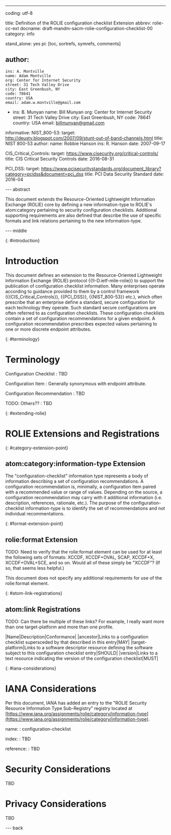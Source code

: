 ---
coding: utf-8

title: Definition of the ROLIE configuration checklist Extension
abbrev: rolie-cc-ext
docname: draft-mandm-sacm-rolie-configuration-checklist-00
category: info

stand_alone: yes
pi: [toc, sortrefs, symrefs, comments]

author:
  -
    ins: A. Montville
    name: Adam Montville
    org: Center for Internet Security
    street: 31 Tech Valley Drive
    city: East Greenbush, NY
    code: 78641
    country: USA
    email: adam.w.montville@gmail.com
  -
    ins: B. Munyan
    name: Bill Munyan
    org: Center for Internet Security
    street: 31 Tech Valley Drive
    city: East Greenbush, NY
    code: 78641
    country: USA
    email: billmunyan@gmail.com

informative:
  NIST_800-53:
    target: http://deusty.blogspot.com/2007/09/stunt-out-of-band-channels.html
    title: NIST 800-53
    author:
      name: Robbie Hanson
      ins: R. Hanson
    date: 2007-09-17

  CIS_Critical_Controls:
    target: https://www.cisecurity.org/critical-controls/
    title: CIS Critical Security Controls
    date: 2016-08-31

  PCI_DSS:
    target: https://www.pcisecuritystandards.org/document_library?category=pcidss&document=pci_dss
    title: PCI Data Security Standard
    date: 2016-04

--- abstract

This document extends the Resource-Oriented Lightweight Information Exchange (ROLIE) core by defining a new information-type to ROLIE's atom:category pertaining to security configuration checklists.  Additional supporting requirements are also defined that describe the use of specific formats and link relations pertaining to the new information-type.

--- middle

{: #introduction}
# Introduction

This document defines an extension to the Resource-Oriented Lightweight Information Exchange (ROLIE) protocol {{!I-D.ietf-mile-rolie}} to support the publication of configuration checklist information.  Many enterprises operate according to guidance provided to them by a control framework ({{CIS_Critical_Controls}}, {{PCI_DSS}}, {{NIST_800-53}} etc.), which often prescribe that an enterprise define a standard, secure configuration for each technology they operate.  Such standard secure configurations are often referred to as configuration checklists.  These configuration checklists contain a set of configuration recommendations for a given endpoint.  A configuration recommendation prescribes expected values pertaining to one or more discrete endpoint attributes.


{: #terminology}
# Terminology

Configuration Checklist
: TBD

Configuration Item
: Generally synonymous with endpoint attribute.

Configuration Recommendation
: TBD

TODO: Others??
: TBD


{: #extending-rolie}
# ROLIE Extensions and Registrations


{: #category-extension-point}
## atom:category:information-type Extension

The "configuration-checklist" information type represents a body of information describing a set of configuration recommendations.  A configuration recommendation is, minimally, a configuration item paired with a recommended value or range of values.  Depending on the source, a configuration recommendation may carry with it additional information (i.e. description, references, rationale, etc.).  The purpose of the configuration-checklist information-type is to identify the set of recommendations and not individual recommentations.


{: #format-extension-point}
## rolie:format Extension

TODO: Need to verify that the rolie:format element can be used for at least the following sets of formats: XCCDF, XCCDF+OVAL, SCAP, XCCDF+X, XCCDF+OVAL+SCE, and so on.  Would all of these simply be "XCCDF"?  (If so, that seems less helpful.)

This document does not specify any additional requirements for use of the rolie:format element.

{: #atom-link-registrations}
## atom:link Registrations

TODO: Can there be multiple of these links?  For example, I really want more than one target-platform and more than one profile.

|Name|Description|Conformance|
|ancestor|Links to a configuration checklist supersceded by that described in this entry|MAY|
|target-platform|Links to a software descriptor resource defining the software subject to this configuration checklist entry|SHOULD|
|version|Links to a text resource indicating the version of the configuration checklist|MUST|


{: #iana-considerations}
# IANA Considerations

Per this document, IANA has added an entry to the "ROLIE Security Resource Information Type Sub-Registry" registry located at [https://www.iana.org/assignments/rolie/category/information-type](https://www.iana.org/assignments/rolie/category/information-type).

name:
: configuration-checklist

index:
: TBD

reference:
: TBD
	
# Security Considerations
TBD

# Privacy Considerations
TBD 

--- back

